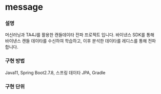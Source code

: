 # message

### 설명 
머신러닝과 TA4J를 활용한 캔들데이타 전파 프로젝트 입니다.
바이낸스 SDK를 통해 바이낸스 캔들 데이타를 수신하여 학습하고, 이후 분석한 데이타를 레디스를 통해 전파합니다.

### 구현 방법 
Java11, Spring Boot2.7.8, 스프링 데이타 JPA, Gradle

### 구현 단위

